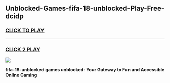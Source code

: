 
## Unblocked-Games-fifa-18-unblocked-Play-Free-dcidp
<h3>
<a href="https://premium76.site?title=fifa-18-unblocked&ref=21A">CLICK TO PLAY</a></h3>
<hr>

<h3>
<a href="https://premium76.site?title=fifa-18-unblocked&ref=21A">CLICK 2 PLAY</a>
  
</h3>

<a href="https://premium76.site?title=fifa-18-unblocked&ref=21A"><img src="https://clearcache.store/games.png"></a>


**fifa-18-unblocked games unblocked: Your Gateway to Fun and Accessible Online Gaming**
